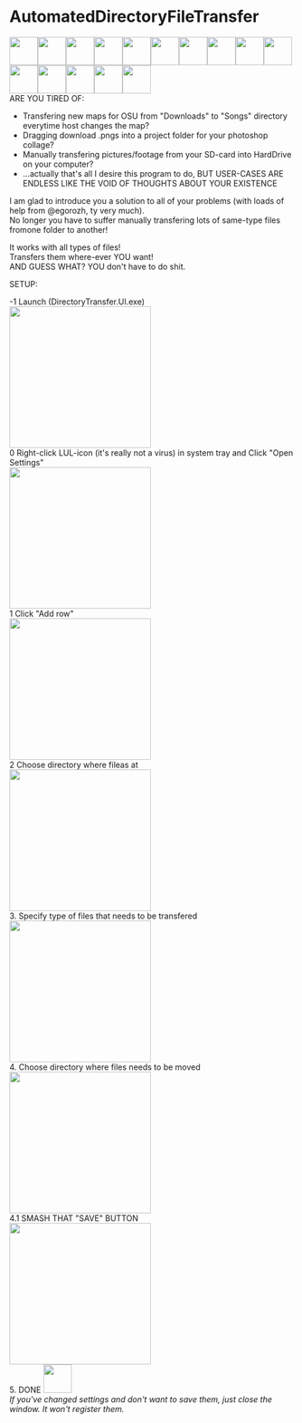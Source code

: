 # AutomatedDirectoryFileTransfer
<img src="https://static-cdn.jtvnw.net/emoticons/v1/58765/3.0" width="50"><img src="https://static-cdn.jtvnw.net/emoticons/v1/58765/3.0" width="50"><img src="https://static-cdn.jtvnw.net/emoticons/v1/58765/3.0" width="50"><img src="https://static-cdn.jtvnw.net/emoticons/v1/58765/3.0" width="50"><img src="https://static-cdn.jtvnw.net/emoticons/v1/58765/3.0" width="50"><img src="https://static-cdn.jtvnw.net/emoticons/v1/58765/3.0" width="50"><img src="https://static-cdn.jtvnw.net/emoticons/v1/58765/3.0" width="50"><img src="https://static-cdn.jtvnw.net/emoticons/v1/58765/3.0" width="50"><img src="https://static-cdn.jtvnw.net/emoticons/v1/58765/3.0" width="50"><img src="https://static-cdn.jtvnw.net/emoticons/v1/58765/3.0" width="50"><img src="https://static-cdn.jtvnw.net/emoticons/v1/58765/3.0" width="50"><img src="https://static-cdn.jtvnw.net/emoticons/v1/58765/3.0" width="50"><img src="https://static-cdn.jtvnw.net/emoticons/v1/58765/3.0" width="50"><img src="https://static-cdn.jtvnw.net/emoticons/v1/58765/3.0" width="50"><img src="https://static-cdn.jtvnw.net/emoticons/v1/58765/3.0" width="50"><br>
ARE YOU TIRED OF:
- Transfering new maps for OSU from "Downloads" to "Songs" directory everytime host changes the map?
- Dragging download .pngs into a project folder for your photoshop collage?
- Manually transfering pictures/footage from your SD-card into HardDrive on your computer?
- ...actually that's all I desire this program to do, BUT USER-CASES ARE ENDLESS LIKE THE VOID OF THOUGHTS ABOUT YOUR EXISTENCE

I am glad to introduce you a solution to all of your problems (with loads of help from @egorozh, ty very much). <br>
No longer you have to suffer manually transfering lots of same-type files fromone folder to another! <br>

It works with all types of files! <br>
Transfers them where-ever YOU want! <br>
AND GUESS WHAT? 
YOU don't have to do shit.

SETUP: <br>

   -1 Launch (DirectoryTransfer.UI.exe) <br>
   <img src="https://github.com/pitergaevoy/AutomatedDirectoryFileTransfer/blob/master/GuideFolder/executable-launch.png" width="250"/><br>
   0 Right-click LUL-icon (it's really not a virus) in system tray and Click "Open Settings"<br>
   <img src="https://github.com/pitergaevoy/AutomatedDirectoryFileTransfer/blob/master/GuideFolder/system-tray.png" width="250"/><br>
   1 Click "Add row"<br>
   <img src="https://github.com/pitergaevoy/AutomatedDirectoryFileTransfer/blob/master/GuideFolder/add-row.png" width="250"/><br>
   2 Choose directory where fileas at<br>
   <img src="https://github.com/pitergaevoy/AutomatedDirectoryFileTransfer/blob/master/GuideFolder/where-from.png" width="250"/><br>
   3. Specify type of files that needs to be transfered<br>
   <img src="https://github.com/pitergaevoy/AutomatedDirectoryFileTransfer/blob/master/GuideFolder/extention.png" width="250"/><br>
   4. Choose directory where files needs to be moved<br>
   <img src="https://github.com/pitergaevoy/AutomatedDirectoryFileTransfer/blob/master/GuideFolder/where%20to.png" width="250"/><br>
   4.1 SMASH THAT "SAVE" BUTTON<br>
   <img src="https://github.com/pitergaevoy/AutomatedDirectoryFileTransfer/blob/master/GuideFolder/save.png" width="250"/><br>
   5. DONE <img src="https://static-cdn.jtvnw.net/emoticons/v1/64138/3.0" width="50"/></li>
<br>
*If you've changed settings and don't want to save them, just close the window. It won't register them.*
